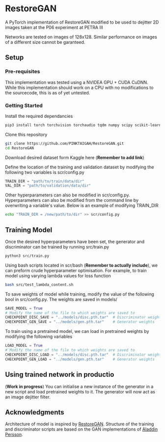 # RestoreGAN
A PyTorch implementation of RestoreGAN modified to be used to dejitter 2D images taken at the P06 experiment at PETRA III

Networks are tested on images of 128x128. Similar performance on images of a different size cannot be garanteed.

## Setup

### Pre-requisites

This implementation was tested using a NVIDEA GPU + CUDA CuDNN. While this implementation should work on a CPU with no modifications to the sourcecode, this is as of yet untested.

### Getting Started

Install the required dependancies

~~~ bash
pip3 install torch torchvision torchaudio tqdm numpy scipy scikit-learn
~~~

Clone this repository

~~~bash
git clone https://github.com/PINKTAIGAH/RestoreGAN.git
cd RestoreGAN
~~~

Download desired dataset form Kaggle here (**Remember to add link**)

Define the location of the training and validation dataset by modifying the following two variables is scr/config.py

~~~python
TRAIN_DIR = "path/to/train/data/dir"
VAL_DIR = "path/to/validation/data/dir"
~~~

Other hyperparameters can also be modified in scr/config.py. Hyperparameters can also be modified from the command line by overwriting a variable's value. Below is an example of modifying TRAIN_DIR

~~~bash
echo "TRAIN_DIR = /new/path/to/dir" >> scr/config.py
~~~

## Training Model

Once the desired hyperparameters have been set, the generator and discriminator can be trained by running src/train.py 

~~~bash
python3 src/train.py
~~~

Using bash scripts located in scr/bash (**Remember to actually include**), we can preform crude hyperparameter optimisation. For example, to train model using varying lambda values for loss function

~~~bash
bash src/test_lambda_content.sh
~~~

To save weights of model while training, modify the value of the following bool in src/config.py. The weights are saved in models/

~~~python
SAVE_MODEL = True
# Modify the name of the file to which weights are saved to
CHECKPOINT_DISC_SAVE = "../models/disc.pth.tar"  # Discriminator weights
CHECKPOINT_GEN_SAVE = "../models/gen.pth.tar"    # Generator weights
~~~

To train using a pretrained model, we can load in pretrained weights by modifying the following variables

~~~python
LOAD_MODEL = True
# Modify the name of the file to which weights are saved to
CHECKPOINT_DISC_LOAD = "../models/disc.pth.tar"  # Discriminator weights
CHECKPOINT_GEN_LOAD = "../models/gen.pth.tar"    # Generator weights
~~~

## Using trained network in productio

(**Work in progress**)
You can initialise a new instance of the generator in a new script and load pretrained weights to it. The generator will now act as an image dejitter filter.

## Acknowledgments

Architecture of model is inspired by [RestoreGAN](https://www.mdpi.com/1424-8220/21/14/4693). Structure of the training and discriminator scripts are based on the GAN implementations of [Aladdin Persson](https://github.com/aladdinpersson/Machine-Learning-Collection).

